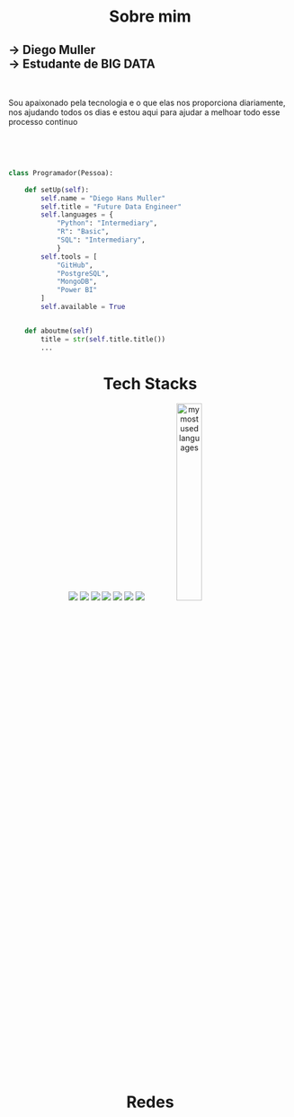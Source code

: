<h1 align="center">Sobre mim</h1>

<h2>
-> Diego Muller <br>
-> Estudante de BIG DATA
</h2>
<br>
<p>Sou apaixonado pela tecnologia e o que elas nos proporciona diariamente, nos ajudando todos os dias e estou aqui para ajudar a melhoar todo esse processo continuo </p>

<br>


<br>

```python

class Programador(Pessoa):
    
    def setUp(self):
        self.name = "Diego Hans Muller"
        self.title = "Future Data Engineer"
        self.languages = {
            "Python": "Intermediary",
            "R": "Basic",
            "SQL": "Intermediary",
            } 
        self.tools = [
            "GitHub",
            "PostgreSQL",
            "MongoDB",
            "Power BI"
        ]
        self.available = True


    def aboutme(self)
        title = str(self.title.title())
        ...

```


<h1 align="center"> Tech Stacks </h1>


<div align="center">
    <img src="https://img.shields.io/badge/-Python-05122A?style=flat&logo=Python"></img>
    <img src = "https://img.shields.io/badge/Pandas-2C2D72?style=for-the-badge&logo=pandas&logoColor=white"></img>
    <img src="https://img.shields.io/badge/-Postgres-05122A?style=flat&logo=postgresql"></img>
    <img src="https://img.shields.io/badge/Amazon_AWS-FF9900?style=for-the-badge&logo=amazonaws&logoColor=white"></img>
    <img src="https://img.shields.io/badge/MongoDB-4EA94B?style=for-the-badge&logo=mongodb&logoColor=white"></img>
    <img src="https://img.shields.io/badge/conda-342B029.svg?&style=for-the-badge&logo=anaconda&logoColor=white"></img>
    <img src="https://img.shields.io/badge/PowerBI-F2C811?style=for-the-badge&logo=Power%20BI&logoColor=white"></img>
    <img width="30%" height="30%" src=https://camo.githubusercontent.com/ccf44fa4be28de338f862c8bdb25965f9dbb9d1ef71b83530fcf59ba01b57b31/68747470733a2f2f6769746875622d726561646d652d73746174732e76657263656c2e6170702f6170693f757365726e616d653d643474346d756c6c6572267468656d653d7472616e73706172656e742662675f636f6c6f723d35303632363626626f726465725f636f6c6f723d4244453033382673686f775f69636f6e733d747275652669636f6e5f636f6c6f723d424445303338267469746c655f636f6c6f723d42444530333826746578745f636f6c6f723d31303435344626686964655f7469746c653d74727565" alt="my most used languages"/><br><br>
</div>

<h1 id="social-medias" align="center" >Redes</h1>

<br>

<p align="center">
  <a href="https://www.linkedin.com/in/hansmuller/" target="_blank">
  </a>

</p>

